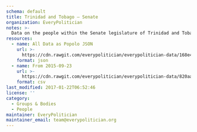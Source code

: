 ```yaml
---
schema: default
title: Trinidad and Tobago — Senate
organization: EveryPolitician
notes: >-
  Data on the people within the Senate legislature of Trinidad and Tobago.
resources:
  - name: All Data as Popolo JSON
    url: >-
      https://cdn.rawgit.com/everypolitician/everypolitician-data/168e40cf2ef69d3208618df9ee2083e99316486b/data/Trinidad_and_Tobago/Senate/ep-popolo-v1.0.json
    format: json
  - name: From 2015-09-23
    url: >-
      https://cdn.rawgit.com/everypolitician/everypolitician-data/820aa9fe5cbbe33103d15f2de1d4075243245252/data/Trinidad_and_Tobago/Senate/term-11.csv
    format: csv
last_modified: 2017-01-22T06:52:46
license: ''
category:
  - Groups & Bodies
  - People
maintainer: EveryPolitician
maintainer_email: team@everypolitician.org
---
```


